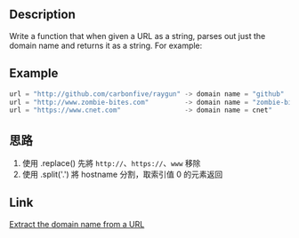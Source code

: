 ## Description
Write a function that when given a URL as a string, parses out just the domain name and returns it as a string. For example:


## Example
```javascript
url = "http://github.com/carbonfive/raygun" -> domain name = "github"
url = "http://www.zombie-bites.com"         -> domain name = "zombie-bites"
url = "https://www.cnet.com"                -> domain name = cnet"
```

## 思路
1. 使用 .replace() 先將 `http://`、`https://`、`www` 移除
2. 使用 .split('.') 將 hostname 分割，取索引值 0 的元素返回

## Link
[Extract the domain name from a URL](https://www.codewars.com/kata/514a024011ea4fb54200004b/train/javascript)